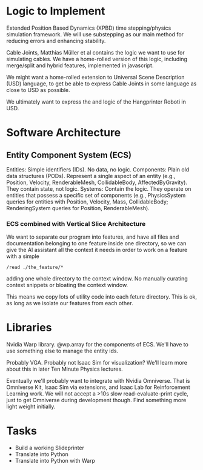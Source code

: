 # Logic to Implement

Extended Position Based Dynamics (XPBD) time stepping/physics simulation framework.
We will use substepping as our main method for reducing errors and enhancing stability.

Cable Joints, Matthias Müller et al contains the logic we want to use for simulating cables.
We have a home-rolled version of this logic, including merge/split and hybrid features, implemented in javascript.

We might want a home-rolled extension to Universal Scene Description (USD) language,
to get be able to express Cable Joints in some language as close to USD as possible.

We ultimately want to express the and logic of the Hangprinter Roboti in USD.

# Software Architecture

## Entity Component System (ECS)

Entities: Simple identifiers (IDs). No data, no logic.
Components: Plain old data structures (PODs). Represent a single aspect of an entity (e.g., Position, Velocity, RenderableMesh, CollidableBody, AffectedByGravity). They contain state, not logic.
Systems: Contain the logic. They operate on entities that possess a specific set of components (e.g., PhysicsSystem queries for entities with Position, Velocity, Mass, CollidableBody; RenderingSystem queries for Position, RenderableMesh).

### ECS combined with Vertical Slice Architecture

We want to separate our program into features,
and have all files and documentation belonging to one feature inside one directory,
so we can give the AI assistant all the context it needs in order to work on a feature with a simple
```
/read ./the_feature/*
```
adding one whole directory to the context window.
No manually curating context snippets or bloating the context window.

This means we copy lots of utility code into each feture directory.
This is ok, as long as we isolate our features from each other.

# Libraries

Nvidia Warp library.
@wp.array for the components of ECS.
We'll have to use something else to manage the entity ids.

Probably VGA. Probably not Isaac Sim for visualization?
We'll learn more about this in later Ten Minute Physics lectures.

Eventually we'll probably want to integrate with Nvidia Omniverse.
That is Omniverse Kit, Isaac Sim via extensions, and Isaac Lab for Reinforcement Learning work.
We will not accept a >10s slow read-evaluate-print cycle, just to get Omniverse during development though.
Find something more light weight initially.

# Tasks
 - Build a working Slideprinter
 - Translate into Python
 - Translate into Python with Warp

